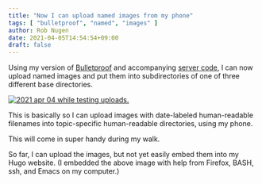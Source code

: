 ```yaml
---
title: "Now I can upload named images from my phone"
tags: [ "bulletproof", "named", "images" ]
author: Rob Nugen
date: 2021-04-05T14:54:54+09:00
draft: false
---
```


Using my version of
[Bulletproof](https://github.com/thunderrabbit/bulletproof/tree/2e5594138f96a5e25a7b6631af1ea6f347041357)
and accompanying [server
code](https://github.com/thunderrabbit/badmin.robnugen.com/tree/d6eb75117806915bcc1e6feb230fc626d9fca2ef),
I can now upload named images and put them into subdirectories of one
of three different base directories.

[![2021 apr 04 while testing
uploads.](//b.robnugen.com/journal/2021/thumbs/2021_apr_04_while_testing_uploads.jpeg)](//b.robnugen.com/journal/2021/2021_apr_04_while_testing_uploads.jpeg)

This is basically so I can upload images with date-labeled
human-readable filenames into topic-specific human-readable
directories, using my phone.

This will come in super handy during my walk.

So far, I can upload the images, but not yet easily embed them into my
Hugo website.  (I embedded the above image with help from Firefox, BASH,
ssh, and Emacs on my computer.)